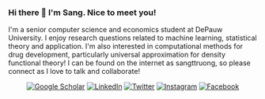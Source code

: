 ### Hi there 👋 I'm Sang. Nice to meet you! 

I'm a senior computer science and economics student at DePauw University. I enjoy research questions related to machine learning, statistical theory and application. I'm also interested in computational methods for drug development, particularly universal approximation for density functional theory! I can be found on the internet as sangttruong, so please connect as I love to talk and collaborate! 

<p align="center">
<a href="https://scholar.google.com/citations?user=3vc6zDsAAAAJ&hl=en">
<img src="https://img.shields.io/badge/-Google Scholar-%239146FF" alt="Google Scholar" /></a> 
<a href="https://www.linkedin.com/in/sangttruong/">
<img src="https://img.shields.io/badge/-LinkedIn-%233781da" alt="LinkedIn"/></a> 
<a href="https://www.twitter.com/sangttruong">
<img src="https://img.shields.io/badge/-Twitter-%231DA1F2" alt="Twitter" /></a> 
<a href="https://www.instagram.com/sangttruong">
<img src="https://img.shields.io/badge/-Instagram-%23eb13a5" alt="Instagram" /></a> 
<a href="https://www.facebook.com/sangttruong0">
<img src="https://img.shields.io/badge/-Facebook-%4eb13a5" alt="Facebook" /></a> 

</p>
